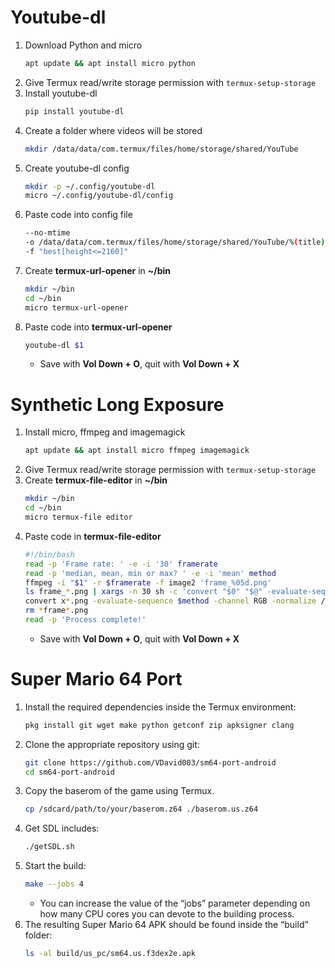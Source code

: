 # Youtube-dl
  
1. Download Python and micro
    ```bash
    apt update && apt install micro python
    ```
1. Give Termux read/write storage permission with `termux-setup-storage`
1. Install youtube-dl
    ```bash
    pip install youtube-dl
    ```
1. Create a folder where videos will be stored
    ```bash
    mkdir /data/data/com.termux/files/home/storage/shared/YouTube
    ```
1. Create youtube-dl config
    ```bash
    mkdir -p ~/.config/youtube-dl
    micro ~/.config/youtube-dl/config
    ```
1. Paste code into config file
    ```bash
    --no-mtime
    -o /data/data/com.termux/files/home/storage/shared/YouTube/%(title)s.%(ext)s
    -f "best[height<=2160]"
    ```
1. Create **termux-url-opener** in **~/bin**
    ```bash
    mkdir ~/bin
    cd ~/bin
    micro termux-url-opener
    ```
1. Paste code into **termux-url-opener**
    ```bash
    youtube-dl $1
    ```
    * Save with **Vol Down + O**, quit with **Vol Down + X**
    
     
# Synthetic Long Exposure
  
1. Install micro, ffmpeg and imagemagick
    ```bash
    apt update && apt install micro ffmpeg imagemagick
    ```
1. Give Termux read/write storage permission with `termux-setup-storage`
1. Create **termux-file-editor** in **~/bin**
    ```bash
    mkdir ~/bin
    cd ~/bin
    micro termux-file editor
    ```
1. Paste code in **termux-file-editor**
    ```bash
    #!/bin/bash
    read -p 'Frame rate: ' -e -i '30' framerate
    read -p 'median, mean, min or max? ' -e -i 'mean' method
    ffmpeg -i "$1" -r $framerate -f image2 'frame_%05d.png'
    ls frame_*.png | xargs -n 30 sh -c 'convert "$0" "$@" -evaluate-sequence '$method' "x$0" '
    convert x*.png -evaluate-sequence $method -channel RGB -normalize /storage/emulated/0/Download/final.png
    rm *frame*.png
    read -p 'Process complete!'
    ```
    * Save with **Vol Down + O**, quit with **Vol Down + X**


# Super Mario 64 Port

1. Install the required dependencies inside the Termux environment:
    ```bash
    pkg install git wget make python getconf zip apksigner clang
    ```
1. Clone the appropriate repository using git:
    ```bash
    git clone https://github.com/VDavid003/sm64-port-android
    cd sm64-port-android
    ```
1. Copy the baserom of the game using Termux.
    ```bash
    cp /sdcard/path/to/your/baserom.z64 ./baserom.us.z64
    ```
1. Get SDL includes:
    ```bash
    ./getSDL.sh
    ```
1. Start the build:
    ```bash
    make --jobs 4
    ```
    * You can increase the value of the “jobs” parameter depending on how many CPU cores you can devote to the building process.
1. The resulting Super Mario 64 APK should be found inside the “build” folder:
    ```bash
    ls -al build/us_pc/sm64.us.f3dex2e.apk
    ```
